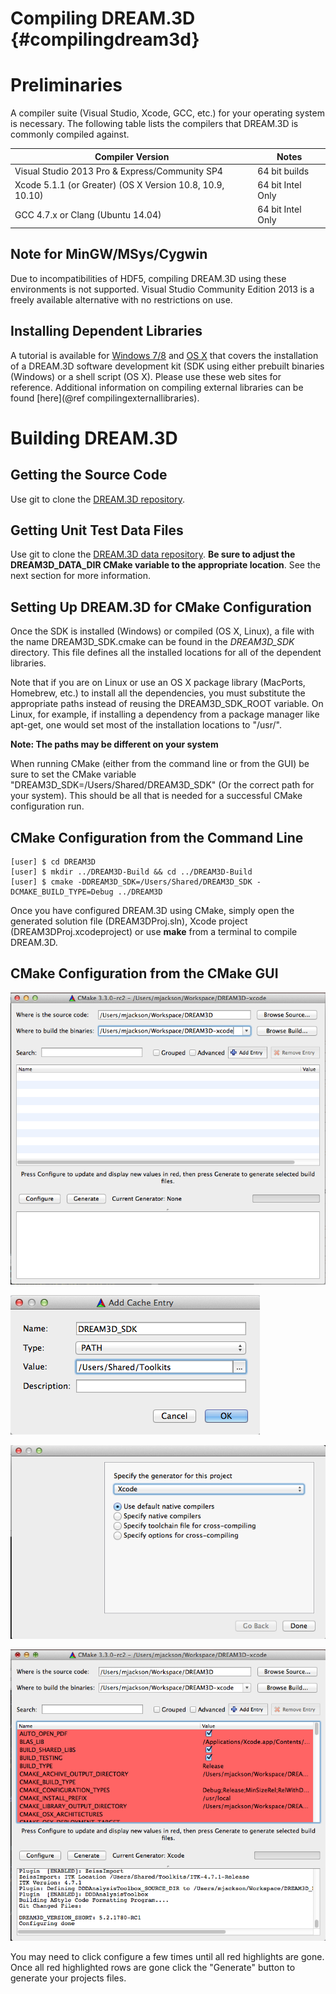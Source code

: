 Compiling DREAM.3D {#compilingdream3d}
========

# Preliminaries #

A compiler suite (Visual Studio, Xcode, GCC, etc.) for your operating system is necessary. The following table lists the compilers that DREAM.3D is commonly compiled against.

| Compiler Version | Notes |  
|  ------	| ------	|  
| Visual Studio 2013 Pro & Express/Community SP4 | 64 bit builds |  
| Xcode 5.1.1 (or Greater) (OS X Version 10.8, 10.9, 10.10) | 64 bit Intel Only |  
| GCC 4.7.x or Clang (Ubuntu 14.04) | 64 bit Intel Only |  

## Note for MinGW/MSys/Cygwin ##

Due to incompatibilities of HDF5, compiling DREAM.3D using these environments is not supported. Visual Studio Community Edition 2013 is a freely available alternative with no restrictions on use.

## Installing Dependent Libraries ##

A tutorial is available for [Windows 7/8](http://dream3d.bluequartz.net/?p=954) and [OS X](http://dream3d.bluequartz.net/?p=930) that covers the installation of a DREAM.3D software development kit (SDK using either prebuilt binaries (Windows) or a shell script (OS X). Please use these web sites for reference. Additional information on compiling external libraries can be found [here](@ref compilingexternallibraries).

# Building DREAM.3D #

## Getting the Source Code ##

Use git to clone the [DREAM.3D repository](http://github.com/dream3d/dream3d).

## Getting Unit Test Data Files ##

Use git to clone the [DREAM.3D data repository](http://github.com/dream3d/DREAM3D_Data). **Be sure to adjust the DREAM3D_DATA_DIR CMake variable to the appropriate location**. See the next section for more information.

## Setting Up DREAM.3D for CMake Configuration ##

Once the SDK is installed (Windows) or compiled (OS X, Linux), a file with the name DREAM3D_SDK.cmake can be found in the _DREAM3D\_SDK_ directory. This file defines all the installed locations for all of the dependent libraries.

Note that if you are on Linux or use an OS X package library (MacPorts, Homebrew, etc.) to install all the dependencies, you must substitute the appropriate paths instead of reusing the DREAM3D_SDK_ROOT variable. On Linux, for example, if installing a dependency from a package manager like apt-get, one would set most of the installation locations to "/usr/". 

**Note: The paths may be different on your system**

When running CMake (either from the command line or from the GUI) be sure to set the CMake variable "DREAM3D_SDK=/Users/Shared/DREAM3D_SDK" (Or the correct path for your system). This should be all that is needed for a successful CMake configuration run.

## CMake Configuration from the Command Line ##

	[user] $ cd DREAM3D
	[user] $ mkdir ../DREAM3D-Build && cd ../DREAM3D-Build
	[user] $ cmake -DDREAM3D_SDK=/Users/Shared/DREAM3D_SDK -DCMAKE_BUILD_TYPE=Debug ../DREAM3D

Once you have configured DREAM.3D using CMake, simply open the generated solution file (DREAM3DProj.sln), Xcode project (DREAM3DProj.xcodeproject) or use **make** from a terminal to compile DREAM.3D.

## CMake Configuration from the CMake GUI ##

![Starting CMake and selecting a Source and binary directory {OS X}](Images/CMakeConfigure-1.png)
	
![Setting the DREAM3D_SDK CMake variable before running configure for the first time.](Images/CMakeConfigure-2.png)

![Specifying the generator for an OS X Build.](Images/CMakeConfigure-3.png)

![Click configure and wait.](Images/CMakeConfigure-4.png)

You may need to click configure a few times until all red highlights are gone. Once all red highlighted rows are gone click the "Generate" button to generate your projects files.



